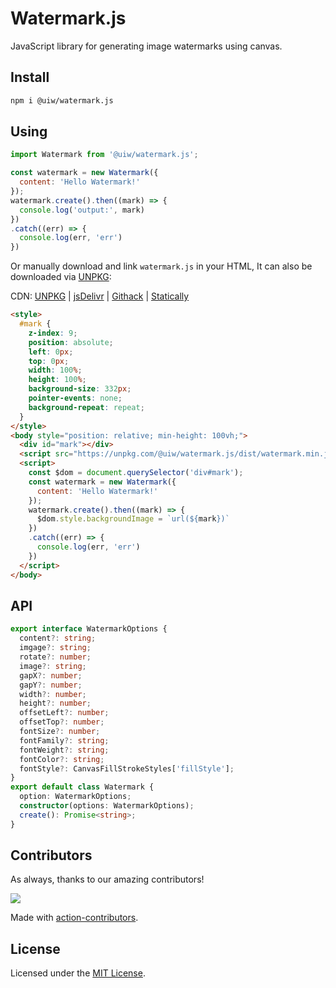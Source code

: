Watermark.js
===

JavaScript library for generating image watermarks using canvas.

## Install

```bash
npm i @uiw/watermark.js
```

## Using

```js
import Watermark from '@uiw/watermark.js';

const watermark = new Watermark({
  content: 'Hello Watermark!'
});
watermark.create().then((mark) => {
  console.log('output:', mark)
})
.catch((err) => {
  console.log(err, 'err')
})
```

Or manually download and link `watermark.js` in your HTML, It can also be downloaded via [UNPKG](https://unpkg.com/browse/@uiw/watermark.js/):

CDN: [UNPKG](https://unpkg.com/@uiw/watermark.js/dist/) | [jsDelivr](https://cdn.jsdelivr.net/npm/@uiw/watermark.js/) | [Githack](https://raw.githack.com/uiwjs/watermark.js/gh-pages/watermark.min.js) | [Statically](https://cdn.statically.io/gh/uiwjs/watermark.js/gh-pages/watermark.min.js)

```html
<style>
  #mark {
    z-index: 9;
    position: absolute;
    left: 0px;
    top: 0px;
    width: 100%;
    height: 100%;
    background-size: 332px;
    pointer-events: none;
    background-repeat: repeat;
  }
</style>
<body style="position: relative; min-height: 100vh;">
  <div id="mark"></div>
  <script src="https://unpkg.com/@uiw/watermark.js/dist/watermark.min.js"></script>
  <script>
    const $dom = document.querySelector('div#mark');
    const watermark = new Watermark({
      content: 'Hello Watermark!'
    });
    watermark.create().then((mark) => {
      $dom.style.backgroundImage = `url(${mark})`
    })
    .catch((err) => {
      console.log(err, 'err')
    })
  </script>
</body>
```

## API

```ts
export interface WatermarkOptions {
  content?: string;
  imgage?: string;
  rotate?: number;
  image?: string;
  gapX?: number;
  gapY?: number;
  width?: number;
  height?: number;
  offsetLeft?: number;
  offsetTop?: number;
  fontSize?: number;
  fontFamily?: string;
  fontWeight?: string;
  fontColor?: string;
  fontStyle?: CanvasFillStrokeStyles['fillStyle'];
}
export default class Watermark {
  option: WatermarkOptions;
  constructor(options: WatermarkOptions);
  create(): Promise<string>;
}
```

## Contributors

As always, thanks to our amazing contributors!

<a href="https://github.com/uiwjs/react-watermark/graphs/contributors">
  <img src="https://uiwjs.github.io/react-watermark/CONTRIBUTORS.svg" />
</a>

Made with [action-contributors](https://github.com/uiwjs/github-action-contributors).

## License

Licensed under the [MIT License](https://opensource.org/licenses/MIT).